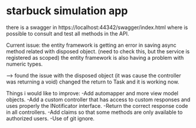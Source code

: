 # starbuck simulation app
there is a swagger in https://localhost:44342/swagger/index.html where is possible to consult and test all methods in the API.

Current issue:
the entity framework is getting an error in saving async method related with disposed object. (need to check this, but the service is registered as scoped)
the entity framework is also having a problem with numeric types.

--> found the issue with the disposed object (it was cause the controller was returning a void) changed the return to Task<int> and it is working now.

Things i would like to improve:
-Add automapper and more view model objects.
-Add a custom controller that has access to custom responses and uses properly the INotificator interface.
-Return the correct response code in all controllers.
-Add claims so that some methods are only available to authorized users.
-Use of git ignore.

